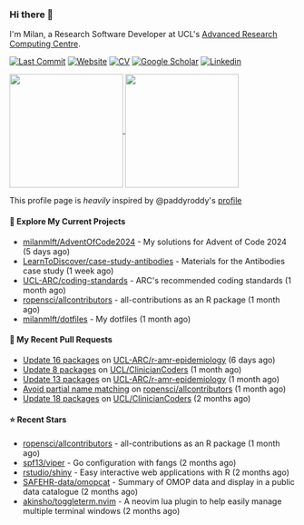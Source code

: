 ### Hi there 👋

I'm Milan, a Research Software Developer at UCL's [Advanced Research Computing
Centre](https://www.ucl.ac.uk/advanced-research-computing/advanced-research-computing-centre).

[![Last Commit](https://img.shields.io/github/last-commit/milanmlft/milanmlft?label=updated)](https://github.com/milanmlft)
[![Website](https://img.shields.io/badge/GitHub%20Pages-222?logo=githubpages&logoColor=fff&style=for-the-badge&style=flat)](https://milanmlft.dev)
[![CV](https://img.shields.io/badge/CV-PDF-pink.svg)](https://milanmlft.netlify.app/uploads/resume.pdf)
[![Google Scholar](https://img.shields.io/badge/Google%20Scholar-4285F4?logo=googlescholar&logoColor=fff&style=for-the-badge&style=flat)](https://scholar.google.com/citations?user=LwW40HQAAAAJ&hl=en)
[![Linkedin](https://img.shields.io/badge/LinkedIn-0A66C2?logo=linkedin&logoColor=fff&style=for-the-badge&style=flat)](http://www.linkedin.com/in/milan-malfait)


<a href="https://github.com/milanmlft/milanmlft#gh-dark-mode-only">
  <img height=200 align="center" src="https://github-readme-stats-paddyroddy.vercel.app/api?username=milanmlft&disable_animations=true&hide_border=true&hide_title=true&include_all_commits=true&rank_icon=github&show=prs_merged,reviews&show_icons=true&theme=tokyonight" />
</a>


<a href="https://github.com/milanmlft/milanmlft#gh-light-mode-only">
  <img height=200 align="center" src="https://github-readme-stats-paddyroddy.vercel.app/api?username=milanmlft&disable_animations=true&hide_border=true&hide_title=true&include_all_commits=true&rank_icon=github&show=prs_merged,reviews&show_icons=true&theme=default" />
</a>

This profile page is _heavily_ inspired by @paddyroddy's [profile](https://github.com/paddyroddy/paddyroddy)

#### 👷 Explore My Current Projects

- [milanmlft/AdventOfCode2024](https://github.com/milanmlft/AdventOfCode2024) - My solutions for Advent of Code 2024
  (5 days ago)
- [LearnToDiscover/case-study-antibodies](https://github.com/LearnToDiscover/case-study-antibodies) - Materials for the Antibodies case study
  (1 week ago)
- [UCL-ARC/coding-standards](https://github.com/UCL-ARC/coding-standards) - ARC&#39;s recommended coding standards
  (1 month ago)
- [ropensci/allcontributors](https://github.com/ropensci/allcontributors) - all-contributions as an R package
  (1 month ago)
- [milanmlft/dotfiles](https://github.com/milanmlft/dotfiles) - My dotfiles
  (1 month ago)

#### 🔨 My Recent Pull Requests

- [Update 16 packages](https://github.com/UCL-ARC/r-amr-epidemiology/pull/38) on [UCL-ARC/r-amr-epidemiology](https://github.com/UCL-ARC/r-amr-epidemiology)
  (6 days ago)
- [Update 8 packages](https://github.com/UCL/ClinicianCoders/pull/53) on [UCL/ClinicianCoders](https://github.com/UCL/ClinicianCoders)
  (1 month ago)
- [Update 13 packages](https://github.com/UCL-ARC/r-amr-epidemiology/pull/37) on [UCL-ARC/r-amr-epidemiology](https://github.com/UCL-ARC/r-amr-epidemiology)
  (1 month ago)
- [Avoid partial name matching](https://github.com/ropensci/allcontributors/pull/51) on [ropensci/allcontributors](https://github.com/ropensci/allcontributors)
  (1 month ago)
- [Update 18 packages](https://github.com/UCL/ClinicianCoders/pull/52) on [UCL/ClinicianCoders](https://github.com/UCL/ClinicianCoders)
  (2 months ago)

#### ⭐ Recent Stars

- [ropensci/allcontributors](https://github.com/ropensci/allcontributors) - all-contributions as an R package
  (1 month ago)
- [spf13/viper](https://github.com/spf13/viper) - Go configuration with fangs
  (2 months ago)
- [rstudio/shiny](https://github.com/rstudio/shiny) - Easy interactive web applications with R
  (2 months ago)
- [SAFEHR-data/omopcat](https://github.com/SAFEHR-data/omopcat) - Summary of OMOP data and display in a public data catalogue
  (2 months ago)
- [akinsho/toggleterm.nvim](https://github.com/akinsho/toggleterm.nvim) - A neovim lua plugin to help easily manage multiple terminal windows
  (2 months ago)
